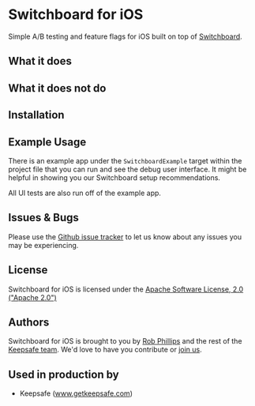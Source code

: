 # Switchboard for iOS

Simple A/B testing and feature flags for iOS built on top of [Switchboard](https://github.com/KeepSafe/Switchboard).

## What it does

## What it does not do

## Installation

## Example Usage

There is an example app under the `SwitchboardExample` target within the project file that you can run and see the debug user interface. It might be helpful in showing you our Switchboard setup recommendations.

All UI tests are also run off of the example app.

## Issues & Bugs
Please use the [Github issue tracker](https://github.com/KeepSafe/Switchboard-iOS/issues) to let us know about any issues you may be experiencing.

## License

Switchboard for iOS is licensed under the [Apache Software License, 2.0 ("Apache 2.0")](https://tldrlegal.com/license/apache-license-2.0-(apache-2.0))

## Authors

Switchboard for iOS is brought to you by [Rob Phillips](https://github.com/iwasrobbed) and the rest of the [Keepsafe team](https://www.getkeepsafe.com/about.html). We'd love to have you contribute or [join us](https://www.getkeepsafe.com/careers.html).

## Used in production by

- Keepsafe (www.getkeepsafe.com)
